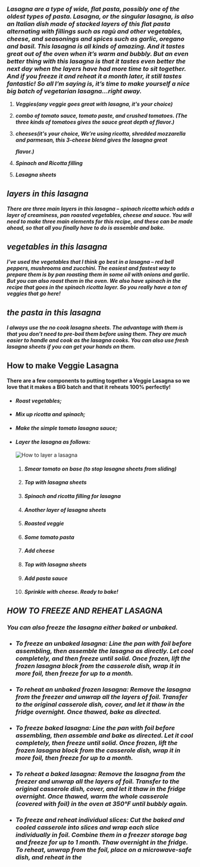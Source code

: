 ### *Lasagna are a type of wide, flat pasta, possibly one of the oldest types of pasta. Lasagna, or the singular lasagna, is also an Italian dish made of stacked layers of this flat pasta alternating with fillings such as ragù and other vegetables, cheese, and seasonings and spices such as garlic, oregano and basil. This lasagna is all kinds of amazing. And it tastes great out of the oven when it’s warm and bubbly. But an even better thing with this lasagna is that it tastes even better the next day when the layers have had more time to sit together. And if you freeze it and reheat it a month later, it still tastes fantastic! So all I’m saying is, it’s time to make yourself a nice big batch of vegetarian lasagna…right away.* 

1. ***Veggies(any veggie goes great with lasagna, it's your choice)***    

2. ***combo of tomato sauce, tomato paste, and crushed tomatoes. (The three kinds of tomatoes gives the sauce great depth of flavor.)*** 

3. ***cheeses(it's your choice, We’re using ricotta, shredded mozzarella and parmesan, this 3-cheese blend gives the lasagna great*** 

   ***flavor.)*** 

4. ***Spinach and Ricotta filling***

5. ***Lasagna sheets***

   






## ***layers in this lasagna***

##### There are three main layers in this lasagna – **spinach ricotta which adds a layer of creaminess, pan roasted vegetables, cheese and sauce**. You will need to make three main elements for this recipe, and these can be made ahead, so that all you finally have to do is assemble and bake.

## ***vegetables in this lasagna***

##### *I’ve used the vegetables that I think go best in a lasagna – r**ed bell peppers, mushrooms and zucchini**. The easiest and fastest way to prepare them is by pan roasting them in some oil with onions and garlic. But you can also roast them in the oven. We also have **spinach** in the recipe that goes in the spinach ricotta layer. So you really have a ton of veggies that go here!*

## *the pasta in this lasagna*

##### *I always use the no cook lasagna sheets. The advantage with them is that you don’t need to pre-boil them before using them. They are much easier to handle and cook as the lasagna cooks. You can also use fresh lasagna sheets if you can get your hands on them.*





## **How to make Veggie Lasagna**

#### There are a few components to putting together a Veggie Lasagna so we love that it makes a BIG batch and that it reheats 100% perfectly!

- #### *Roast vegetables;*

- #### *Mix up ricotta and spinach;*

- #### *Make the simple tomato lasagna sauce;*

- #### *Layer the lasagna as follows:*

  ![How to layer a lasagna](https://myfoodstory.com/wp-content/uploads/2019/11/Lasagna-Collage.jpg)

  1. #### *Smear tomato on base (to stop lasagna sheets from sliding)*

  2. #### *Top with lasagna sheets*

  3. #### *Spinach and ricotta filling for lasagna*

  4. #### *Another layer of lasagna sheets*

  5. #### *Roasted veggie*

  6. #### *Some tomato pasta*

  7. #### *Add cheese*

  8. #### *Top with lasagna sheets* 

  9. ####  *Add pasta sauce*

  10. #### *Sprinkle with cheese. Ready to bake!*







## *HOW TO FREEZE AND REHEAT LASAGNA*

### *You can also freeze the lasagna either baked or unbaked.*

- ### *To freeze an unbaked lasagna: Line the pan with foil before assembling, then assemble the lasagna as directly. Let cool completely, and then freeze until solid. Once frozen, lift the frozen lasagna block from the casserole dish, wrap it in more foil, then freeze for up to a month.*

- ### *To reheat an unbaked frozen lasagna: Remove the lasagna from the freezer and unwrap all the layers of foil. Transfer to the original casserole dish, cover, and let it thaw in the fridge overnight. Once thawed, bake as directed.*

- ### *To freeze baked lasagna: Line the pan with foil before assembling, then assemble and bake as directed. Let it cool completely, then freeze until solid. Once frozen, lift the frozen lasagna block from the casserole dish, wrap it in more foil, then freeze for up to a month.*

- ### *To reheat a baked lasagna: Remove the lasagna from the freezer and unwrap all the layers of foil. Transfer to the original casserole dish, cover, and let it thaw in the fridge overnight. Once thawed, warm the whole casserole (covered with foil) in the oven at 350°F until bubbly again.*

- ### *To freeze and reheat individual slices: Cut the baked and cooled casserole into slices and wrap each slice individually in foil. Combine them in a freezer storage bag and freeze for up to 1 month. Thaw overnight in the fridge. To reheat, unwrap from the foil, place on a microwave-safe dish, and reheat in the*

  


